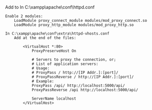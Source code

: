 Add to
	In C:\xampp\apache\conf\httpd.conf
	
	Enable 2 modules:
		LoadModule proxy_connect_module modules/mod_proxy_connect.so
		LoadModule proxy_http_module modules/mod_proxy_http.so
		
	In C:\xampp\apache\conf\extra\httpd-vhosts.conf
		Add at the end of the files:
		
			<VirtualHost *:80>
				ProxyPreserveHost On

				# Servers to proxy the connection, or;
				# List of application servers:
				# Usage:
				# ProxyPass / http://[IP Addr.]:[port]/
				# ProxyPassReverse / http://[IP Addr.]:[port]/
				# Example: 
				ProxyPass /api/ http://localhost:5000/api/
				ProxyPassReverse /api http://localhost:5000/api/

				ServerName localhost
			</VirtualHost>
	
	
